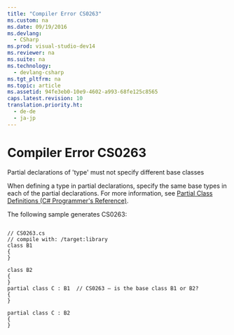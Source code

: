 ```yaml
---
title: "Compiler Error CS0263"
ms.custom: na
ms.date: 09/19/2016
ms.devlang: 
  - CSharp
ms.prod: visual-studio-dev14
ms.reviewer: na
ms.suite: na
ms.technology: 
  - devlang-csharp
ms.tgt_pltfrm: na
ms.topic: article
ms.assetid: 94fe3eb0-10e9-4602-a993-68fe125c8565
caps.latest.revision: 10
translation.priority.ht: 
  - de-de
  - ja-jp
---
```

# Compiler Error CS0263
Partial declarations of 'type' must not specify different base classes  
  
 When defining a type in partial declarations, specify the same base types in each of the partial declarations. For more information, see [Partial Class Definitions (C# Programmer's Reference)](../vs140/Partial-Classes-and-Methods--C#-Programming-Guide-.md).  
  
 The following sample generates CS0263:  
  
```  
  
// CS0263.cs  
// compile with: /target:library  
class B1  
{  
}  
  
class B2  
{  
}  
partial class C : B1  // CS0263 – is the base class B1 or B2?  
{  
}  
  
partial class C : B2  
{  
}  
```